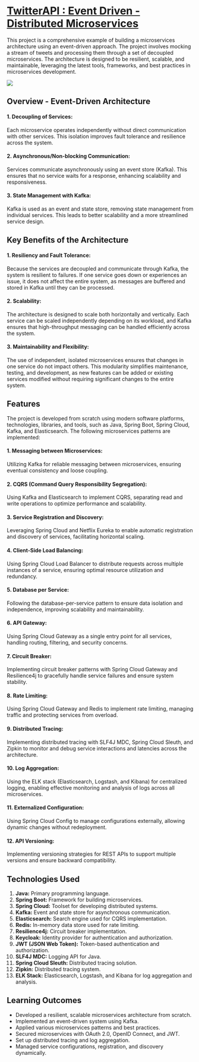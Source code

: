 # <u>TwitterAPI : Event Driven - Distributed Microservices</u> 
This project is a comprehensive example of building a microservices architecture using an event-driven approach. The project involves mocking a stream of tweets and processing them through a set of decoupled microservices. The architecture is designed to be resilient, scalable, and maintainable, leveraging the latest tools, frameworks, and best practices in microservices development.

![](https://github.com/amanbhardwaj12072003/TwitterAPI/blob/main/Images/High_Level_Diagram.png)

## Overview - Event-Driven Architecture

#### 1. Decoupling of Services:
Each microservice operates independently without direct communication with other services. This isolation improves fault tolerance and resilience across the system.

#### 2. Asynchronous/Non-blocking Communication: 
Services communicate asynchronously using an event store (Kafka). This ensures that no service waits for a response, enhancing scalability and responsiveness.

#### 3. State Management with Kafka: 
Kafka is used as an event and state store, removing state management from individual services. This leads to better scalability and a more streamlined service design.

## Key Benefits of the Architecture
#### 1. Resiliency and Fault Tolerance:
Because the services are decoupled and communicate through Kafka, the system is resilient to failures. If one service goes down or experiences an issue, it does not affect the entire system, as messages are buffered and stored in Kafka until they can be processed.

#### 2. Scalability:
The architecture is designed to scale both horizontally and vertically. Each service can be scaled independently depending on its workload, and Kafka ensures that high-throughput messaging can be handled efficiently across the system.

#### 3. Maintainability and Flexibility:
The use of independent, isolated microservices ensures that changes in one service do not impact others. This modularity simplifies maintenance, testing, and development, as new features can be added or existing services modified without requiring significant changes to the entire system.


## Features 
The project is developed from scratch using modern software platforms, technologies, libraries, and tools, such as Java, Spring Boot, Spring Cloud, Kafka, and Elasticsearch. The following microservices patterns are implemented:

#### 1. Messaging between Microservices:
Utilizing Kafka for reliable messaging between microservices, ensuring eventual consistency and loose coupling.

#### 2. CQRS (Command Query Responsibility Segregation):
 Using Kafka and Elasticsearch to implement CQRS, separating read and write operations to optimize performance and scalability.

#### 3. Service Registration and Discovery:
Leveraging Spring Cloud and Netflix Eureka to enable automatic registration and discovery of services, facilitating horizontal scaling.

#### 4. Client-Side Load Balancing:
Using Spring Cloud Load Balancer to distribute requests across multiple instances of a service, ensuring optimal resource utilization and redundancy.


#### 5. Database per Service: 
Following the database-per-service pattern to ensure data isolation and independence, improving scalability and maintainability.

#### 6. API Gateway:
Using Spring Cloud Gateway as a single entry point for all services, handling routing, filtering, and security concerns.

#### 7. Circuit Breaker: 
Implementing circuit breaker patterns with Spring Cloud Gateway and Resilience4j to gracefully handle service failures and ensure system stability.

#### 8. Rate Limiting:
Using Spring Cloud Gateway and Redis to implement rate limiting, managing traffic and protecting services from overload.

#### 9. Distributed Tracing: 
Implementing distributed tracing with SLF4J MDC, Spring Cloud Sleuth, and Zipkin to monitor and debug service interactions and latencies across the architecture.

#### 10. Log Aggregation:
Using the ELK stack (Elasticsearch, Logstash, and Kibana) for centralized logging, enabling effective monitoring and analysis of logs across all microservices.

#### 11. Externalized Configuration: 
Using Spring Cloud Config to manage configurations externally, allowing dynamic changes without redeployment.

#### 12. API Versioning: 
Implementing versioning strategies for REST APIs to support multiple versions and ensure backward compatibility.


## Technologies Used

1. <b>Java:</b> Primary programming language.
2. <b>Spring Boot:</b> Framework for building microservices.
3. <b>Spring Cloud:</b> Toolset for developing distributed systems.
4. <b>Kafka:</b> Event and state store for asynchronous communication.
5. <b>Elasticsearch:</b> Search engine used for CQRS implementation.
6. <b>Redis:</b> In-memory data store used for rate limiting.
7. <b>Resilience4j:</b> Circuit breaker implementation.
8. <b>Keycloak:</b> Identity provider for authentication and authorization.
9. <b>JWT (JSON Web Token):</b> Token-based authentication and authorization.
10. <b>SLF4J MDC:</b> Logging API for Java.
11. <b>Spring Cloud Sleuth:</b> Distributed tracing solution.
12. <b>Zipkin:</b> Distributed tracing system.
13. <b>ELK Stack:</b> Elasticsearch, Logstash, and Kibana for log aggregation and analysis.


## Learning Outcomes 
- Developed a resilient, scalable microservices architecture from scratch.
- Implemented an event-driven system using Kafka.
- Applied various microservices patterns and best practices.
- Secured microservices with OAuth 2.0, OpenID Connect, and JWT.
- Set up distributed tracing and log aggregation.
- Managed service configurations, registration, and discovery dynamically.
